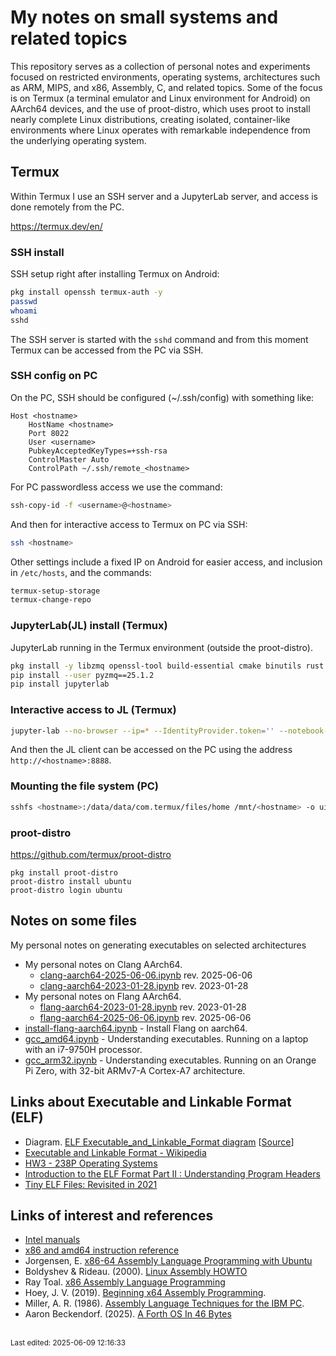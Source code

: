 # My notes on small systems and related topics

This repository serves as a collection of personal notes and experiments focused on restricted environments, operating systems, architectures such as ARM, MIPS, and x86, Assembly, C, and related topics. Some of the focus is on Termux (a terminal emulator and Linux environment for Android) on AArch64 devices, and the use of proot-distro, which uses proot to install nearly complete Linux distributions, creating isolated, container-like environments where Linux operates with remarkable independence from the underlying operating system.

## Termux

Within Termux I use an SSH server and a JupyterLab server, and access is done remotely from the PC.

<https://termux.dev/en/>

### SSH install

SSH setup right after installing Termux on Android:

```sh
pkg install openssh termux-auth -y
passwd
whoami
sshd
```

The SSH server is started with the `sshd` command and from this moment Termux can be accessed from the PC via SSH.

### SSH config on PC

On the PC, SSH should be configured (~/.ssh/config) with something like:

```
Host <hostname>
    HostName <hostname>
    Port 8022
    User <username>
    PubkeyAcceptedKeyTypes=+ssh-rsa
    ControlMaster Auto
    ControlPath ~/.ssh/remote_<hostname>
```

For PC passwordless access we use the command:

```sh
ssh-copy-id -f <username>@<hostname>
```

And then for interactive access to Termux on PC via SSH:

```sh
ssh <hostname>
```

Other settings include a fixed IP on Android for easier access, and inclusion in `/etc/hosts`, and the commands:

```sh
termux-setup-storage
termux-change-repo
```

### JupyterLab(JL) install (Termux)

JupyterLab running in the Termux environment (outside the proot-distro).

```sh
pkg install -y libzmq openssl-tool build-essential cmake binutils rust
pip install --user pyzmq==25.1.2
pip install jupyterlab
```

### Interactive access to JL (Termux)

```sh
jupyter-lab --no-browser --ip=* --IdentityProvider.token='' --notebook-dir=~
```

And then the JL client can be accessed on the PC using the address `http://<hostname>:8888`.

### Mounting the file system (PC)

```sh
sshfs <hostname>:/data/data/com.termux/files/home /mnt/<hostname> -o uid=$(id -u),gid=$(id -g)
```

### proot-distro

<https://github.com/termux/proot-distro>

    pkg install proot-distro
    proot-distro install ubuntu
    proot-distro login ubuntu

## Notes on some files

My personal notes on generating executables on selected architectures

* My personal notes on Clang AArch64.
  * [clang-aarch64-2025-06-06.ipynb](clang/clang-aarch64.ipynb) rev. 2025-06-06
  * [clang-aarch64-2023-01-28.ipynb](clang/clang-aarch64.ipynb) rev. 2023-01-28
* My personal notes on Flang AArch64.
  * [flang-aarch64-2023-01-28.ipynb](flang/flang-aarch64.ipynb) rev. 2023-01-28
  * [flang-aarch64-2025-06-06.ipynb](flang/flang-aarch64.ipynb) rev. 2025-06-06
* [install-flang-aarch64.ipynb](flang/install-flang-aarch64.ipynb) - Install Flang on aarch64.
* [gcc_amd64.ipynb](gcc/gcc_amd64.ipynb) - Understanding executables. Running on a laptop with an i7-9750H processor.
* [gcc_arm32.ipynb](gcc/gcc_arm32.ipynb) - Understanding executables. Running on an Orange Pi Zero, with 32-bit ARMv7-A Cortex-A7 architecture.

## Links about Executable and Linkable Format (ELF)

- Diagram. [ELF Executable_and_Linkable_Format diagram](img/ELF_Executable_and_Linkable_Format_diagram_by_Ange_Albertini.png) [[Source](https://upload.wikimedia.org/wikipedia/commons/e/e4/ELF_Executable_and_Linkable_Format_diagram_by_Ange_Albertini.png)]
- [Executable and Linkable Format - Wikipedia](https://en.wikipedia.org/wiki/Executable_and_Linkable_Format)
- [HW3 - 238P Operating Systems](https://ics.uci.edu/~aburtsev/238P/hw/hw3-elf/hw3-elf.html)
- [Introduction to the ELF Format Part II : Understanding Program Headers](https://blog.k3170makan.com/2018/09/introduction-to-elf-format-part-ii.html)
- [Tiny ELF Files: Revisited in 2021](https://nathanotterness.com/2021/10/tiny_elf_modernized.html)

## Links of interest and references

* [Intel manuals](https://software.intel.com/en-us/articles/intel-sdm)
* [x86 and amd64 instruction reference](https://www.felixcloutier.com/x86/index.html)
* Jorgensen, E. [x86-64 Assembly Language Programming with Ubuntu](http://www.egr.unlv.edu/~ed/assembly64.pdf)
* Boldyshev & Rideau. (2000). [Linux Assembly HOWTO](http://www.mit.edu/afs.new/athena/system/rhlinux/redhat-6.2-docs/HOWTOS/other-formats/pdf/Assembly-HOWTO.pdf)
* Ray Toal. [x86 Assembly Language Programming](https://cs.lmu.edu/~ray/notes/x86assembly/)
* Hoey, J. V. (2019). [Beginning x64 Assembly Programming](http://www.google.com.br/books/edition/Beginning_x64_Assembly_Programming/mSa7DwAAQBAJ).
* Miller, A. R. (1986). [Assembly Language Techniques for the IBM PC](https://www.google.com.br/books/edition/Assembly_Language_Techniques_for_the_IBM/0FsgAQAAIAAJ).
* Aaron Beckendorf. (2025). [A Forth OS In 46 Bytes](https://hackaday.com/2025/05/27/a-forth-os-in-46-bytes/)

<br><sub>Last edited: 2025-06-09 12:16:33</sub>
